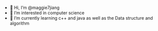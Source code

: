 - 👋 Hi, I’m @maggie7jiang
- 👀 I’m interested in computer science
- 🌱 I’m currently learning c++ and java as well as the Data structure and algorithm


<!---
maggie7jiang/maggie7jiang is a ✨ special ✨ repository because its `README.md` (this file) appears on your GitHub profile.
You can click the Preview link to take a look at your changes.
--->
